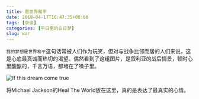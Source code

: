 ```yaml
---
title: 愿世界和平  
date: 2018-04-17T16:47:35+08:00
tags: [杂谈]
categories: [平日里的白日梦]
slug: war
---
```


`我的梦想是世界和平`这句话常被人们作为玩笑，但对与战争比邻而居的人们来说，这是心底最真诚而热切的渴望。偶然看到了这组图片，是叙利亚的战后情景，顿时心里酸酸的，千言万语，都堵在了嗓子里。

![If this dream come true](https://picped-1301226557.cos.ap-beijing.myqcloud.com/BRM_20180417_叙利亚儿童.jpg)

 将Michael Jackson的Heal The World放在这里，真的是表达了最真实的心情。

<meting-js auto=" https://y.qq.com/n/yqq/song/002bmfKd2GHJ9p.html " autoplay="true" volume="0.2"></meting-js> 
